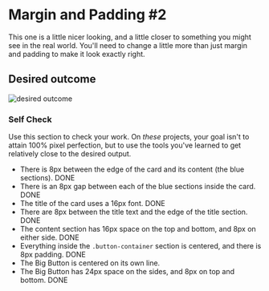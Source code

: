 # Margin and Padding #2

This one is a little nicer looking, and a little closer to something you might see in the real world. You'll need to change a little more than just margin and padding to make it look exactly right.

## Desired outcome
![desired outcome](./desired-outcome.png)

### Self Check
Use this section to check your work. On _these_ projects, your goal isn't to attain 100% pixel perfection, but to use the tools you've learned to get relatively close to the desired output.

- There is 8px between the edge of the card and its content (the blue sections). DONE
- There is an 8px gap between each of the blue sections inside the card. DONE
- The title of the card uses a 16px font. DONE
- There are 8px between the title text and the edge of the title section. DONE
- The content section has 16px space on the top and bottom, and 8px on either side. DONE
- Everything inside the `.button-container` section is centered, and there is 8px padding. DONE
- The Big Button is centered on its own line.
- The Big Button has 24px space on the sides, and 8px on top and bottom. DONE

